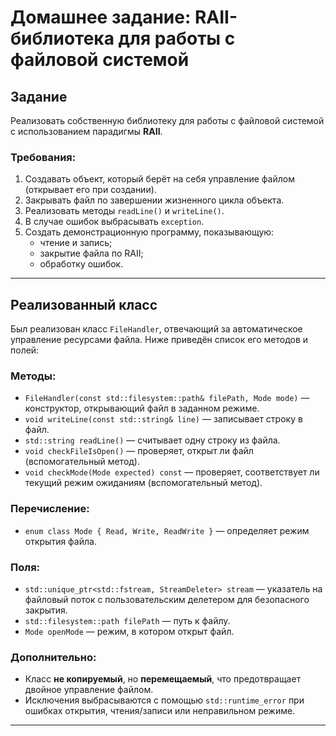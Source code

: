 # Домашнее задание: RAII-библиотека для работы с файловой системой

## Задание

Реализовать собственную библиотеку для работы с файловой системой с использованием парадигмы **RAII**.

### Требования:
1. Создавать объект, который берёт на себя управление файлом (открывает его при создании).
2. Закрывать файл по завершении жизненного цикла объекта.
3. Реализовать методы `readLine()` и `writeLine()`.
4. В случае ошибок выбрасывать `exception`.
5. Создать демонстрационную программу, показывающую:
   - чтение и запись;
   - закрытие файла по RAII;
   - обработку ошибок.

---

## Реализованный класс

Был реализован класс `FileHandler`, отвечающий за автоматическое управление ресурсами файла. Ниже приведён список его методов и полей:

### Методы:
- `FileHandler(const std::filesystem::path& filePath, Mode mode)` — конструктор, открывающий файл в заданном режиме.
- `void writeLine(const std::string& line)` — записывает строку в файл.
- `std::string readLine()` — считывает одну строку из файла.
- `void checkFileIsOpen()` — проверяет, открыт ли файл (вспомогательный метод).
- `void checkMode(Mode expected) const` — проверяет, соответствует ли текущий режим ожиданиям (вспомогательный метод).

### Перечисление:
- `enum class Mode { Read, Write, ReadWrite }` — определяет режим открытия файла.

### Поля:
- `std::unique_ptr<std::fstream, StreamDeleter> stream` — указатель на файловый поток с пользовательским делетером для безопасного закрытия.
- `std::filesystem::path filePath` — путь к файлу.
- `Mode openMode` — режим, в котором открыт файл.

### Дополнительно:
- Класс **не копируемый**, но **перемещаемый**, что предотвращает двойное управление файлом.
- Исключения выбрасываются с помощью `std::runtime_error` при ошибках открытия, чтения/записи или неправильном режиме.

---
